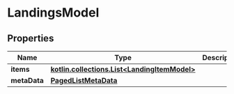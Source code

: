 
# LandingsModel

## Properties
Name | Type | Description | Notes
------------ | ------------- | ------------- | -------------
**items** | [**kotlin.collections.List&lt;LandingItemModel&gt;**](LandingItemModel.md) |  |  [optional]
**metaData** | [**PagedListMetaData**](PagedListMetaData.md) |  |  [optional]



